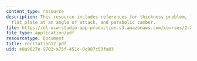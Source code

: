 ```yaml
---
content_type: resource
description: This resource includes references for thickness problem, lifting problem,
  flat plate at an angle of attack, and parabolic camber.
file: https://ol-ocw-studio-app-production.s3.amazonaws.com/courses/2-20-marine-hydrodynamics-13-021-spring-2005/e0a9627e9702a75f451c0c987c53fa03_recitation12.pdf
file_type: application/pdf
resourcetype: Document
title: recitation12.pdf
uid: e0a9627e-9702-a75f-451c-0c987c53fa03
---
```

